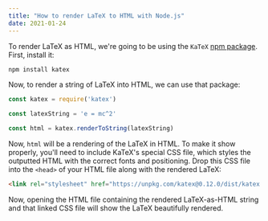 ```yaml
---
title: "How to render LaTeX to HTML with Node.js"
date: 2021-01-24
---
```

To render LaTeX as HTML, we're going to be using the `KaTeX` [npm package](https://www.npmjs.com/package/katex). First, install it:

```bash
npm install katex
```

Now, to render a string of LaTeX into HTML, we can use that package:

```javascript
const katex = require('katex')

const latexString = 'e = mc^2'

const html = katex.renderToString(latexString)
```

Now, `html` will be a rendering of the LaTeX in HTML. To make it show properly, you'll need to include KaTeX's special CSS file, which styles the outputted HTML with the correct fonts and positioning. Drop this CSS file into the `<head>` of your HTML file along with the rendered LaTeX:

```html
<link rel="stylesheet" href="https://unpkg.com/katex@0.12.0/dist/katex.min.css" />
```

Now, opening the HTML file containing the rendered LaTeX-as-HTML string and that linked CSS file will show the LaTeX beautifully rendered.
